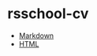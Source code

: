 # rsschool-cv
- [Markdown](https://NickolayKroh.github.io/rsschool-cv/cv)
- [HTML](https://nickolaykroh.github.io/rsschool-cv/)
